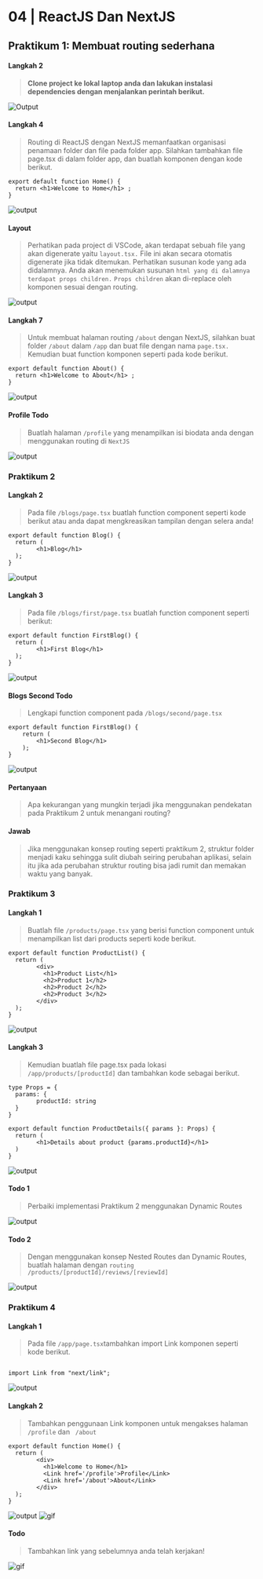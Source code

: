 # 04 | ReactJS Dan NextJS

## Praktikum 1: Membuat routing sederhana

#### Langkah 2
>**Clone project ke lokal laptop anda dan lakukan instalasi dependencies dengan menjalankan perintah berikut.**

![Output](docs/image/L2P1.png)

#### Langkah 4

>Routing di ReactJS dengan NextJS memanfaatkan organisasi penamaan folder dan file pada folder app. Silahkan tambahkan file page.tsx di dalam folder app, dan buatlah komponen dengan kode berikut.

```tsx
export default function Home() {
  return <h1>Welcome to Home</h1> ;
}
```

![output](docs/image/L4P1.png)

#### Layout 
> Perhatikan pada project di VSCode, akan terdapat sebuah file yang akan digenerate yaitu `layout.tsx.` File ini akan secara otomatis digenerate jika tidak ditemukan. Perhatikan susunan kode yang ada didalamnya. Anda akan menemukan susunan `html yang di dalamnya terdapat props children.` `Props children` akan di-replace oleh komponen sesuai dengan routing.

![output](docs/image/Layout.png)

#### Langkah 7 
> Untuk membuat halaman routing `/about` dengan NextJS, silahkan buat folder `/about` dalam `/app` dan buat file dengan nama `page.tsx. `Kemudian buat function komponen seperti pada kode berikut.

```tsx
export default function About() {
  return <h1>Welcome to About</h1> ;
}
```
![output](docs/image/L7P1.png)

#### Profile **Todo**
 >Buatlah halaman `/profile` yang menampilkan isi biodata anda dengan menggunakan routing di `NextJS`

 ![output](docs/image/ProfileTodoP1.png)


### Praktikum 2 

#### Langkah 2
>Pada file `/blogs/page.tsx` buatlah function component seperti kode berikut atau anda dapat mengkreasikan tampilan dengan selera anda!

```tsx
export default function Blog() {
  return (
        <h1>Blog</h1>
  );
}
```

![output](docs/image/L2P2.png)

#### Langkah 3 
>Pada file `/blogs/first/page.tsx` buatlah function component seperti berikut:

```tsx
export default function FirstBlog() {
  return (
        <h1>First Blog</h1>
  );
}
```

![output](docs/image/L3P2.png)

#### Blogs Second **Todo**

> Lengkapi function component pada `/blogs/second/page.tsx`

```tsx
export default function FirstBlog() {
    return (
        <h1>Second Blog</h1>
    );
}
```

![output](docs/image/BlogsSecondTodo.png)

#### **Pertanyaan**
>Apa kekurangan yang mungkin terjadi jika menggunakan pendekatan pada Praktikum 2 untuk menangani routing?

#### **Jawab**
>Jika menggunakan konsep routing seperti praktikum 2, struktur folder menjadi kaku sehingga sulit diubah seiring perubahan aplikasi, selain itu jika ada perubahan struktur routing bisa jadi rumit dan memakan waktu yang banyak.


### Praktikum 3

#### Langkah 1

>Buatlah file `/products/page.tsx` yang berisi function component untuk menampilkan list dari products seperti kode berikut.

```tsx
export default function ProductList() {
  return (
        <div>
          <h1>Product List</h1>
          <h2>Product 1</h2>
          <h2>Product 2</h2>
          <h2>Product 3</h2>
        </div>
  );
}
```
![output](docs/image/L1P3.png)

#### Langkah 3

>Kemudian buatlah file page.tsx pada lokasi `/app/products/[productId]` dan tambahkan kode sebagai berikut.

```tsx
type Props = {
  params: {
        productId: string
  }
}

export default function ProductDetails({ params }: Props) {
  return (
        <h1>Details about product {params.productId}</h1>
  )
}
```
![output](docs/image/L3P3.png)

#### **Todo** 1

>Perbaiki implementasi Praktikum 2 menggunakan Dynamic Routes

![output](docs/image/P3Todo1.gif)

#### **Todo** 2

>Dengan menggunakan konsep Nested Routes dan Dynamic Routes, buatlah halaman dengan `routing /products/[productId]/reviews/[reviewId]`

![output](docs/image/P3Todo2.gif)

### Praktikum 4

#### Langkah 1

>Pada file `/app/page.tsx`tambahkan import Link komponen seperti kode berikut.

```tsx

import Link from "next/link";

```
![output](docs/image/L1P4.png)

#### Langkah 2

>Tambahkan penggunaan Link komponen untuk mengakses halaman `/profile` dan ` /about`

```tsx
export default function Home() {
  return (
        <div>
          <h1>Welcome to Home</h1>
          <Link href='/profile'>Profile</Link>
          <Link href='/about'>About</Link>
        </div>
  );
}
```
![output](docs/image/L2P4.png)
![gif](docs/image/L2P4.gif)

#### **Todo** 

>Tambahkan link yang sebelumnya anda telah kerjakan!

![gif](docs/image/P4Todo.gif)